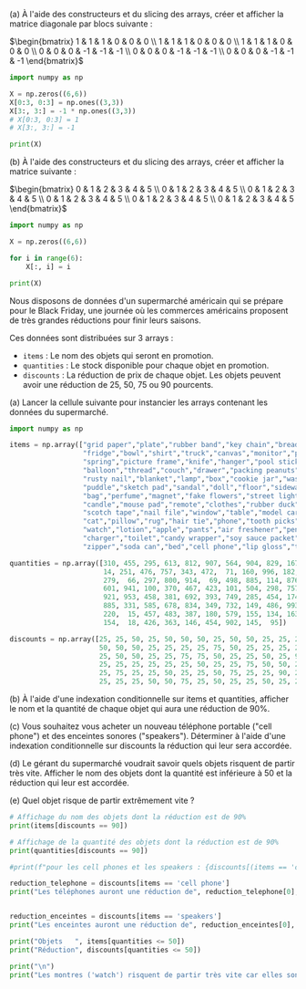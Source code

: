 (a) À l'aide des constructeurs et du slicing des arrays, créer et afficher la matrice diagonale par blocs suivante :

$\begin{bmatrix} 
1 & 1 & 1 & 0 & 0 & 0 \\
1 & 1 & 1 & 0 & 0 & 0 \\
1 & 1 & 1 & 0 & 0 & 0 \\
0 & 0 & 0 & -1 & -1 & -1 \\
0 & 0 & 0 & -1 & -1 & -1 \\
0 & 0 & 0 & -1 & -1 & -1
\end{bmatrix}$

```python
import numpy as np

X = np.zeros((6,6))
X[0:3, 0:3] = np.ones((3,3))
X[3:, 3:] = -1 * np.ones((3,3))
# X[0:3, 0:3] = 1
# X[3:, 3:] = -1

print(X)
```

(b) À l'aide des constructeurs et du slicing des arrays, créer et afficher la matrice suivante :

$\begin{bmatrix} 
0 & 1 & 2 & 3 & 4 & 5 \\
0 & 1 & 2 & 3 & 4 & 5 \\
0 & 1 & 2 & 3 & 4 & 5 \\
0 & 1 & 2 & 3 & 4 & 5 \\
0 & 1 & 2 & 3 & 4 & 5 \\
0 & 1 & 2 & 3 & 4 & 5
\end{bmatrix}$

```python
import numpy as np

X = np.zeros((6,6))

for i in range(6):
    X[:, i] = i

print(X)
```

Nous disposons de données d'un supermarché américain qui se prépare pour le Black Friday, une journée où les commerces américains proposent de très grandes réductions pour finir leurs saisons.

Ces données sont distribuées sur 3 arrays :

- `items` : Le nom des objets qui seront en promotion.
- `quantities` : Le stock disponible pour chaque objet en promotion.
- `discounts` : La réduction de prix de chaque objet. Les objets peuvent avoir une réduction de 25, 50, 75 ou 90 pourcents.

(a) Lancer la cellule suivante pour instancier les arrays contenant les données du supermarché.

```python
import numpy as np

items = np.array(["grid paper","plate","rubber band","key chain","bread","speakers","chocolate",
                  "fridge","bowl","shirt","truck","canvas","monitor","piano","sailboat","clamp",
                  "spring","picture frame","knife","hanger","pool stick","buckel","vase","wagon",
                  "balloon","thread","couch","drawer","packing peanuts","bottle","needle",
                  "rusty nail","blanket","lamp","box","cookie jar","washing machine","paint brush",
                  "puddle","sketch pad","sandal","doll","floor","sidewalk","sand paper","stockings",
                  "bag","perfume","magnet","fake flowers","street lights","carrots","purse","thermostat",
                  "candle","mouse pad","remote","clothes","rubber duck","hair brush","computer","toe ring",
                  "scotch tape","nail file","window","table","model car","toothbrush","shoes","leg warmers",
                  "cat","pillow","rug","hair tie","phone","tooth picks","broccoli","newspaper","towel",
                  "watch","lotion","apple","pants","air freshener","pen","lace","car","headphones",
                  "charger","toilet","candy wrapper","soy sauce packet","sticky note","shoe lace",
                  "zipper","soda can","bed","cell phone","lip gloss","thermometer"])

quantities = np.array([310, 455, 295, 613, 812, 907, 564, 904, 829, 167, 517, 272, 416,
                       14, 251, 476, 757, 343, 472,  71, 160, 996, 182, 721, 565, 582,
                       279,  66, 297, 800, 914,  69, 498, 885, 114, 876, 635, 295, 146,
                       601, 941, 100, 370, 467, 423, 101, 504, 298, 757, 291, 163, 970,
                       921, 953, 458, 381, 692, 393, 749, 285, 454, 174,  37, 289, 863,
                       885, 331, 585, 678, 834, 349, 732, 149, 486, 993, 869, 967, 537,
                       220,  15, 457, 483, 387, 180, 579, 155, 134, 163, 314, 334, 429,
                       154,  18, 426, 363, 146, 454, 902, 145,  95])

discounts = np.array([25, 25, 50, 25, 50, 50, 50, 25, 50, 50, 25, 25, 25, 25, 50, 75, 25,
                      50, 50, 50, 25, 25, 25, 25, 75, 50, 25, 25, 25, 25, 90, 50, 25, 25,
                      25, 50, 50, 25, 25, 75, 75, 50, 25, 25, 50, 25, 90, 90, 50, 90, 25,
                      25, 25, 25, 25, 25, 25, 50, 25, 25, 75, 50, 50, 25, 50, 25, 25, 50,
                      25, 75, 25, 25, 50, 25, 25, 50, 75, 25, 25, 90, 25, 75, 25, 25, 25,
                      25, 25, 25, 50, 50, 75, 25, 50, 25, 25, 50, 25, 25, 25, 75])
```

(b) À l'aide d'une indexation conditionnelle sur items et quantities, afficher le nom et la quantité de chaque objet qui aura une réduction de 90%.

(c) Vous souhaitez vous acheter un nouveau téléphone portable ("cell phone") et des enceintes sonores ("speakers"). Déterminer à l'aide d'une indexation conditionnelle sur discounts la réduction qui leur sera accordée.

(d) Le gérant du supermarché voudrait savoir quels objets risquent de partir très vite. Afficher le nom des objets dont la quantité est inférieure à 50 et la réduction qui leur est accordée.

(e) Quel objet risque de partir extrêmement vite ?

```python
# Affichage du nom des objets dont la réduction est de 90%
print(items[discounts == 90])

# Affichage de la quantité des objets dont la réduction est de 90%
print(quantities[discounts == 90])

#print(f"pour les cell phones et les speakers : {discounts[(items == 'cell phone') | (items == 'speakers')]}")

reduction_telephone = discounts[items == 'cell phone']
print("Les téléphones auront une réduction de", reduction_telephone[0], "pourcents.")


reduction_enceintes = discounts[items == 'speakers']
print("Les enceintes auront une réduction de", reduction_enceintes[0], "pourcents.")

print("Objets   ", items[quantities <= 50])
print("Réduction", discounts[quantities <= 50])

print("\n")
print("Les montres ('watch') risquent de partir très vite car elles sont en faible quantité et ont une réduction de 90.")
```


